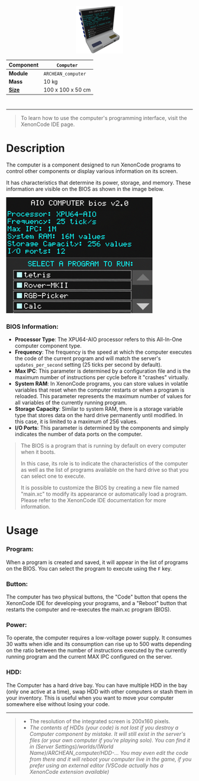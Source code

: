 <p align="center">
  <img src="Computer.png" />
</p>

|Component|`Computer`|
|---|---|
|**Module**|`ARCHEAN_computer`|
|**Mass**|10 kg|
|[**Size**](# "Based on the component's occupancy in a fixed 25cm grid.")|100 x 100 x 50 cm|
#
---
> To learn how to use the computer's programming interface, visit the XenonCode IDE page.

# Description

The computer is a component designed to run XenonCode programs to control other components or display various information on its screen.

It has characteristics that determine its power, storage, and memory.
These information are visible on the BIOS as shown in the image below.

![Bios](bios.png)

### BIOS Information:
- **Processor Type**: The XPU64-AIO processor refers to this All-In-One computer component type.
- **Frequency**: The frequency is the speed at which the computer executes the code of the current program and will match the server's `updates_per_second` setting (25 ticks per second by default).
- **Max IPC**: This parameter is determined by a configuration file and is the maximum number of instructions per cycle before it "crashes" virtually.
- **System RAM**: In XenonCode programs, you can store values in volatile variables that reset when the computer restarts or when a program is reloaded. This parameter represents the maximum number of values for all variables of the currently running program.
- **Storage Capacity**: Similar to system RAM, there is a storage variable type that stores data on the hard drive permanently until modified. In this case, it is limited to a maximum of 256 values.
- **I/O Ports**: This parameter is determined by the components and simply indicates the number of data ports on the computer.

> The BIOS is a program that is running by default on every computer when it boots.
>
> In this case, its role is to indicate the characteristics of the computer as well as the list of programs available on the hard drive so that you can select one to execute.
>
> It is possible to customize the BIOS by creating a new file named "main.xc" to modify its appearance or automatically load a program. Please refer to the XenonCode IDE documentation for more information.

# Usage
### Program:
When a program is created and saved, it will appear in the list of programs on the BIOS. You can select the program to execute using the `F` key.
### Button:
The computer has two physical buttons, the "Code" button that opens the XenonCode IDE for developing your programs, and a "Reboot" button that restarts the computer and re-executes the main.xc program (BIOS).
### Power:
To operate, the computer requires a low-voltage power supply. It consumes 30 watts when idle and its consumption can rise up to 500 watts depending on the ratio between the number of instructions executed by the currently running program and the current MAX IPC configured on the server.
### HDD:
The Computer has a hard drive bay. You can have multiple HDD in the bay (only one active at a time), swap HDD with other computers or stash them in your inventory. This is useful when you want to move your computer somewhere else without losing your code.

---
>- The resolution of the integrated screen is 200x160 pixels.
>- *The contents of HDDs (your code) is not lost if you destroy a Computer component by mistake. It will still exist in the server's files (or your own computer if you're playing solo). You can find it in (Server Settings)/worlds/(World Name)/ARCHEAN_computer/HDD-... You may even edit the code from there and it will reboot your computer live in the game, if you prefer using an external editor (VSCode actually has a XenonCode extension available)*
